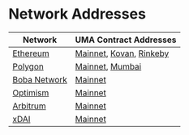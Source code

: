 # Network Addresses

| Network                                | UMA Contract Addresses                                                                                                                                                                                                                                                                  |
| -------------------------------------- | --------------------------------------------------------------------------------------------------------------------------------------------------------------------------------------------------------------------------------------------------------------------------------------- |
| [Ethereum](https://ethereum.org/)      | [Mainnet](https://github.com/UMAprotocol/protocol/blob/master/packages/core/networks/1.json), [Kovan](https://github.com/UMAprotocol/protocol/blob/master/packages/core/networks/42.json), [Rinkeby](https://github.com/UMAprotocol/protocol/blob/master/packages/core/networks/4.json) |
| [Polygon](https://polygon.technology/) | [Mainnet](https://github.com/UMAprotocol/protocol/blob/master/packages/core/networks/137.json), [Mumbai](https://github.com/UMAprotocol/protocol/blob/master/packages/core/networks/80001.json)                                                                                         |
| [Boba Network](https://boba.network/)  | [Mainnet](https://github.com/UMAprotocol/protocol/blob/master/packages/core/networks/288.json)                                                                                                                                                                                          |
| [Optimism](https://www.optimism.io/)   | [Mainnet](https://github.com/UMAprotocol/protocol/blob/master/packages/core/networks/10.json)                                                                                                                                                                                           |
| [Arbitrum](https://arbitrum.io/)       | [Mainnet](https://github.com/UMAprotocol/protocol/blob/master/packages/core/networks/42161.json)                                                                                                                                                                                        |
| [xDAI](https://www.xdaichain.com/)     | [Mainnet](https://github.com/UMAprotocol/protocol/blob/master/packages/core/networks/100.json)                                                                                                                                                                                          |
